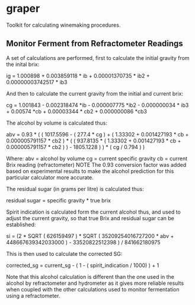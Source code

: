 # graper

Toolkit for calculating winemaking procedures. 

## Monitor Ferment from Refractometer Readings
A set of calculations are performed, first to calculate the initial gravity from the inital brix:

ig = 1.000898 + 0.003859118 * ib + 0.00001370735 * ib2 + 0.00000003742517 * ib3

And then to calculate the current gravity from the initial and current brix:

cg = 1.001843 - 0.002318474 *ib - 0.000007775 *ib2 - 0.000000034 * ib3 + 0.00574 *cb + 0.00003344 * cb2 + 0.000000086 *cb3

The alcohol by volume is calculated thus:

abv = 0.93 * ( ( 1017.5596 - ( 277.4 * cg ) + ( 1.33302 + 0.001427193 * cb + 0.000005791157 * cb2 ) * ( ( 937.8135 * ( 1.33302 + 0.001427193 * cb + 0.000005791157 * cb2 ) ) - 1805.1228 ) ) * ( cg / 0.794 ) )

Where:
abv = alcohol by volume
cg = current specific gravity
cb = current Brix reading (refractometer)
NOTE The 0.93 conversion factor was added based on experimental results to make the alcohol prediction for this particular calculator more accurate.

The residual sugar (in grams per litre) is calculated thus:

residual sugar = specific gravity * true brix

Spirit indication is calculated form the current alcohol thus, and used to adjust the current gravity, so that true Brix and residual sugar can be established:

si = (2 * SQRT ( 626159497 ) * SQRT ( 35209254016727200 * abv + 448667639342033000 ) - 33520822512398 ) / 841662180975

This is then used to calculate the corrected SG:

corrected_sg = current_sg - ( 1 - ( spirit_indication / 1000) ) + 1

Note that this alcohol calculation is different than the one used in the alcohol by refractometer and hydrometer as it gives more reliable results when coupled with the other calculations used to monitor fermentation using a refractometer.